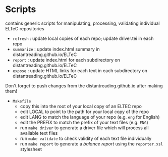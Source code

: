 # Scripts
contains generic scripts for manipulating, processing, validating individual ELTeC repositories

- `refresh` : update local copies of each repo; update driver.tei in each repo
- `summarize` : update index.html summary in distantreading.github.io/ELTeC
- `report` : update index.html for each subdirectory on distantreading.github.io/ELTeC
- `expose` : update HTML links for each text in each subdirectory on distantreading.github.io/ELTeC

Don't forget to push changes from the distantreading.github.io after making them!


- `Makefile`
  - copy this into the root of your local copy of an ELTEC repo
  - edit LOCAL to point to the path for your local copy of the repo
  - edit LANG to match the language of your repo (e.g. `eng` for English)
  - edit the PREFIX to match the prefix of your text files (e.g. `ENG`)
  - run `make driver` to generate a driver file which will process all available text files
  - run `make validate` to check validity of each text file individually
  - run `make report` to generate a *balance report* using the `reporter.xsl` stylesheet



